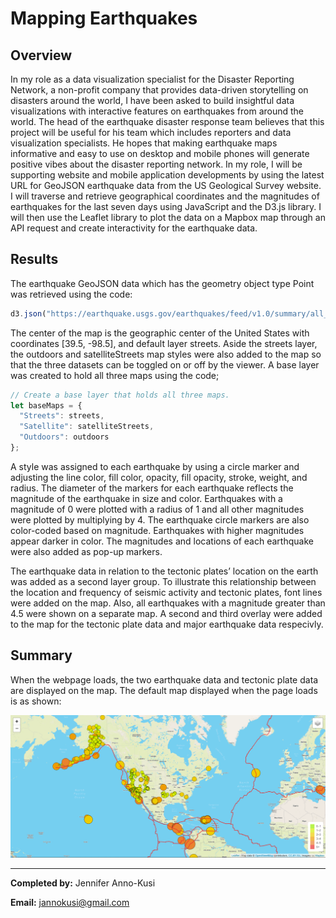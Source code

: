 # Mapping Earthquakes
## Overview 

In my role as a data visualization specialist for the Disaster Reporting Network, a non-profit company that provides data-driven storytelling on disasters around the world, I have been asked to build insightful data visualizations with interactive features on earthquakes from around the world. The head of the earthquake disaster response team believes that this project will be useful for his team which includes reporters and data visualization specialists. He hopes that making earthquake maps informative and easy to use on desktop and mobile phones will generate positive vibes about the disaster reporting network. In my role, I will be supporting website and mobile application developments by using the latest URL for GeoJSON earthquake data from the US Geological Survey website. I will traverse and retrieve geographical coordinates and the magnitudes of earthquakes for the last seven days using JavaScript and the D3.js library. I will then use the Leaflet library to plot the data on a Mapbox map through an API request and create interactivity for the earthquake data.

## Results 

The earthquake GeoJSON data which has the geometry object type Point was retrieved using the code:

``` JavaScript
d3.json("https://earthquake.usgs.gov/earthquakes/feed/v1.0/summary/all_week.geojson").then(function(data))

```

The center of the map is the geographic center of the United States with coordinates [39.5, -98.5], and default layer streets. Aside the streets layer, the outdoors and satelliteStreets map styles were also added to the map so that the three datasets can be toggled on or off by the viewer. A base layer was created to hold all three maps using the code;

``` JavaScript
// Create a base layer that holds all three maps.
let baseMaps = {
  "Streets": streets,
  "Satellite": satelliteStreets,
  "Outdoors": outdoors
};

```

A style was assigned to each earthquake by using a circle marker and adjusting the line color, fill color, opacity, fill opacity, stroke, weight, and radius. The diameter of the markers for each earthquake reflects the magnitude of the earthquake in size and color. Earthquakes with a magnitude of 0 were plotted with a radius of 1 and all other magnitudes were plotted by multiplying by 4. The earthquake circle markers are also color-coded based on magnitude. Earthquakes with higher magnitudes appear darker in color. The magnitudes and locations of each earthquake were also added as pop-up markers.

The earthquake data in relation to the tectonic plates’ location on the earth was added as a second layer group. To illustrate this relationship between the location and frequency of seismic activity and tectonic plates, font lines were added on the map. Also, all earthquakes with a magnitude greater than 4.5 were shown on a separate map. A second and third overlay were added to the map for the tectonic plate data and major earthquake data respecivly. 
 
## Summary
When the webpage loads, the two earthquake data and tectonic plate data are displayed on the map. The default map displayed when the page loads is as shown:

![image](https://github.com/GerlechJen/Mapping_Earthquakes/blob/main/Images/default%20map.png)

----

**Completed by:** Jennifer Anno-Kusi

**Email:** jannokusi@gmail.com 

